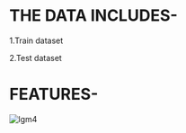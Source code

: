 # THE DATA INCLUDES-

1.Train dataset

2.Test dataset

# FEATURES-
![lgm4](https://user-images.githubusercontent.com/64091188/122526788-4dfb6880-d038-11eb-8cdb-bea4756da12a.jpg)
